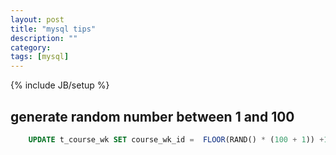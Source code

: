 ```yaml
---
layout: post
title: "mysql tips"
description: ""
category: 
tags: [mysql]
---
```

{% include JB/setup %}

## generate random number between 1 and 100
```sql
	UPDATE t_course_wk SET course_wk_id =  FLOOR(RAND() * (100 + 1)) +1
```
